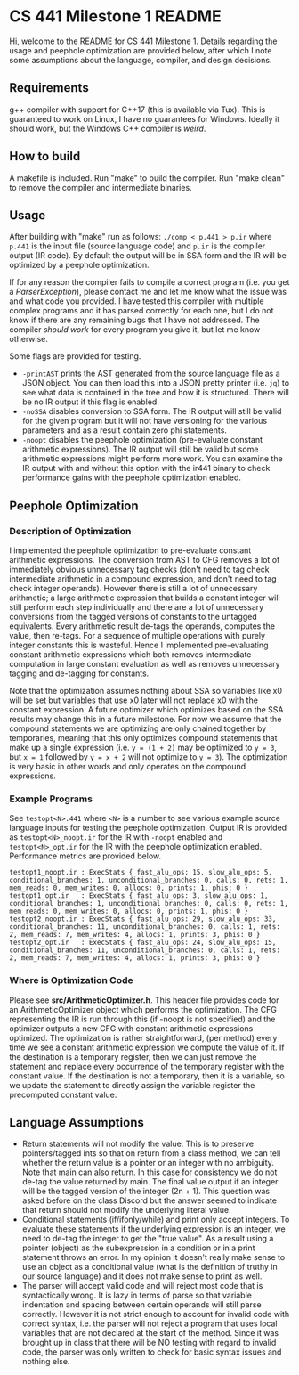 # CS 441 Milestone 1 README

Hi, welcome to the README for CS 441 Milestone 1.
Details regarding the usage and peephole optimization are
provided below, after which I note some assumptions about
the language, compiler, and design decisions.

## Requirements

g++ compiler with support for C++17 (this is available via Tux).
This is guaranteed to work on Linux, I have no guarantees for Windows.
Ideally it should work, but the Windows C++ compiler is *weird*.

## How to build

A makefile is included. Run "make" to build the compiler.
Run "make clean" to remove the compiler and intermediate binaries.

## Usage

After building with "make" run as follows:
`./comp < p.441 > p.ir`
where `p.441` is the input file (source language code) and
`p.ir` is the compiler output (IR code). By default the output
will be in SSA form and the IR will be optimized by a
peephole optimization.

If for any reason the compiler fails to compile a correct
program (i.e. you get a *ParserException*), please contact
me and let me know what the issue was and what code you
provided. I have tested this compiler with multiple complex
programs and it has parsed correctly for each one, but
I do not know if there are any remaining bugs that I have
not addressed. The compiler *should work* for every program
you give it, but let me know otherwise.

Some flags are provided for testing.
- `-printAST` prints the AST generated from the source language
  file as a JSON object. You can then load this into a JSON
  pretty printer (i.e. `jq`) to see what data is contained in
  the tree and how it is structured. There will be no IR
  output if this flag is enabled.
- `-noSSA` disables conversion to SSA form. The IR output
  will still be valid for the given program but it will not
  have versioning for the various parameters and as a result
  contain zero phi statements.
- `-noopt` disables the peephole optimization (pre-evaluate
  constant arithmetic expressions). The IR output will still
  be valid but some arithmetic expressions might perform more
  work. You can examine the IR output with and without this
  option with the ir441 binary to check performance gains
  with the peephole optimization enabled.

## Peephole Optimization

### Description of Optimization

I implemented the peephole optimization to pre-evaluate
constant arithmetic expressions. The conversion from AST
to CFG removes a lot of immediately obvious unnecessary
tag checks (don't need to tag check intermediate arithmetic
in a compound expression, and don't need to tag check
integer operands). However there is still a lot of unnecessary
arithmetic; a large arithmetic expression that builds a
constant integer will still perform each step individually
and there are a lot of unnecessary conversions from the
tagged versions of constants to the untagged equivalents.
Every arithmetic result de-tags the operands, computes
the value, then re-tags. For a sequence of multiple operations
with purely integer constants this is wasteful. Hence
I implemented pre-evaluating constant arithmetic expressions
which both removes intermediate computation in large constant
evaluation as well as removes unnecessary tagging and
de-tagging for constants.

Note that the optimization assumes nothing about SSA so
variables like x0 will be set but variables that use x0
later will not replace x0 with the constant expression.
A future optimizer which optimizes based on the SSA results
may change this in a future milestone. For now we assume
that the compound statements we are optimizing are only
chained together by temporaries, meaning that this only
optimizes compound statements that make up a single
expression (i.e. `y = (1 + 2)` may be optimized to `y = 3`, 
but `x = 1` followed by `y = x + 2` will not optimize to
`y = 3`). The optimization is very basic in other words
and only operates on the compound expressions.

### Example Programs

See `testopt<N>.441` where `<N>` is a number to see various
example source language inputs for testing the peephole optimization.
Output IR is provided as `testopt<N>_noopt.ir` for the IR with
`-noopt` enabled and `testopt<N>_opt.ir` for the IR with the
peephole optimization enabled. Performance metrics are provided
below.

```
testopt1_noopt.ir : ExecStats { fast_alu_ops: 15, slow_alu_ops: 5, conditional_branches: 1, unconditional_branches: 0, calls: 0, rets: 1, mem_reads: 0, mem_writes: 0, allocs: 0, prints: 1, phis: 0 } 
testopt1_opt.ir   : ExecStats { fast_alu_ops: 3, slow_alu_ops: 1, conditional_branches: 1, unconditional_branches: 0, calls: 0, rets: 1, mem_reads: 0, mem_writes: 0, allocs: 0, prints: 1, phis: 0 } 
testopt2_noopt.ir : ExecStats { fast_alu_ops: 29, slow_alu_ops: 33, conditional_branches: 11, unconditional_branches: 0, calls: 1, rets: 2, mem_reads: 7, mem_writes: 4, allocs: 1, prints: 3, phis: 0 }
testopt2_opt.ir   : ExecStats { fast_alu_ops: 24, slow_alu_ops: 15, conditional_branches: 11, unconditional_branches: 0, calls: 1, rets: 2, mem_reads: 7, mem_writes: 4, allocs: 1, prints: 3, phis: 0 }
```

### Where is Optimization Code

Please see **src/ArithmeticOptimizer.h**. This header file provides
code for an ArithmeticOptimizer object which performs the
optimization. The CFG representing the IR is run through this
(if -noopt is not specified) and the optimizer outputs a new
CFG with constant arithmetic expressions optimized. The optimization
is rather straightforward, (per method) every time we see a
constant arithmetic expression we compute the value of it. If
the destination is a temporary register, then we can just remove
the statement and replace every occurrence of the temporary
register with the constant value. If the destination is not
a temporary, then it is a variable, so we update the statement
to directly assign the variable register the precomputed constant
value.

## Language Assumptions

- Return statements will not modify the value. This is to preserve
  pointers/tagged ints so that on return from a class method, we
  can tell whether the return value is a pointer or an integer with
  no ambiguity. Note that main can also return. In this case for
  consistency we do not de-tag the value returned by main. The final
  value output if an integer will be the tagged version of the integer
  (2n + 1). This question was asked before on the class Discord but
  the answer seemed to indicate that return should not modify the
  underlying literal value.
- Conditional statements (if/ifonly/while) and print only accept
  integers. To evaluate these statements if the underlying expression
  is an integer, we need to de-tag the integer to get the "true value".
  As a result using a pointer (object) as the subexpression in a
  condition or in a print statement throws an error. In my opinion
  it doesn't really make sense to use an object as a conditional value
  (what is the definition of truthy in our source language) and it
  does not make sense to print as well.
- The parser will accept valid code and will reject most code that
  is syntactically wrong. It is lazy in terms of parse so that
  variable indentation and spacing between certain operands will
  still parse correctly. However it is not strict enough to account
  for invalid code with correct syntax, i.e. the parser will not
  reject a program that uses local variables that are not declared
  at the start of the method. Since it was brought up in class that
  there will be NO testing with regard to invalid code, the parser
  was only written to check for basic syntax issues and nothing else.

